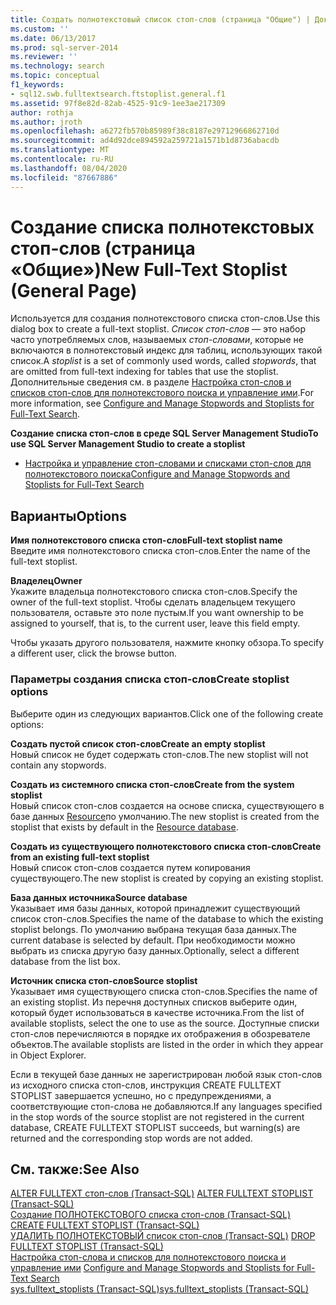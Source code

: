 ```yaml
---
title: Создать полнотекстовый список стоп-слов (страница "Общие") | Документация Майкрософт
ms.custom: ''
ms.date: 06/13/2017
ms.prod: sql-server-2014
ms.reviewer: ''
ms.technology: search
ms.topic: conceptual
f1_keywords:
- sql12.swb.fulltextsearch.ftstoplist.general.f1
ms.assetid: 97f8e82d-82ab-4525-91c9-1ee3ae217309
author: rothja
ms.author: jroth
ms.openlocfilehash: a6272fb570b85989f38c8187e29712966862710d
ms.sourcegitcommit: ad4d92dce894592a259721a1571b1d8736abacdb
ms.translationtype: MT
ms.contentlocale: ru-RU
ms.lasthandoff: 08/04/2020
ms.locfileid: "87667886"
---
```

# <a name="new-full-text-stoplist-general-page"></a><span data-ttu-id="3b997-102">Создание списка полнотекстовых стоп-слов (страница «Общие»)</span><span class="sxs-lookup"><span data-stu-id="3b997-102">New Full-Text Stoplist (General Page)</span></span>
  <span data-ttu-id="3b997-103">Используется для создания полнотекстового списка стоп-слов.</span><span class="sxs-lookup"><span data-stu-id="3b997-103">Use this dialog box to create a full-text stoplist.</span></span> <span data-ttu-id="3b997-104">*Список стоп-слов* — это набор часто употребляемых слов, называемых *стоп-словами*, которые не включаются в полнотекстовый индекс для таблиц, использующих такой список.</span><span class="sxs-lookup"><span data-stu-id="3b997-104">A *stoplist* is a set of commonly used words, called *stopwords*, that are omitted from full-text indexing for tables that use the stoplist.</span></span> <span data-ttu-id="3b997-105">Дополнительные сведения см. в разделе [Настройка стоп-слов и списков стоп-слов для полнотекстового поиска и управление ими](../relational-databases/search/full-text-search.md).</span><span class="sxs-lookup"><span data-stu-id="3b997-105">For more information, see [Configure and Manage Stopwords and Stoplists for Full-Text Search](../relational-databases/search/full-text-search.md).</span></span>  
  
 <span data-ttu-id="3b997-106">**Создание списка стоп-слов в среде SQL Server Management Studio**</span><span class="sxs-lookup"><span data-stu-id="3b997-106">**To use SQL Server Management Studio to create a stoplist**</span></span>  
  
-   [<span data-ttu-id="3b997-107">Настройка и управление стоп-словами и списками стоп-слов для полнотекстового поиска</span><span class="sxs-lookup"><span data-stu-id="3b997-107">Configure and Manage Stopwords and Stoplists for Full-Text Search</span></span>](../relational-databases/search/full-text-search.md)  
  
## <a name="options"></a><span data-ttu-id="3b997-108">Варианты</span><span class="sxs-lookup"><span data-stu-id="3b997-108">Options</span></span>  
 <span data-ttu-id="3b997-109">**Имя полнотекстового списка стоп-слов**</span><span class="sxs-lookup"><span data-stu-id="3b997-109">**Full-text stoplist name**</span></span>  
 <span data-ttu-id="3b997-110">Введите имя полнотекстового списка стоп-слов.</span><span class="sxs-lookup"><span data-stu-id="3b997-110">Enter the name of the full-text stoplist.</span></span>  
  
 <span data-ttu-id="3b997-111">**Владелец**</span><span class="sxs-lookup"><span data-stu-id="3b997-111">**Owner**</span></span>  
 <span data-ttu-id="3b997-112">Укажите владельца полнотекстового списка стоп-слов.</span><span class="sxs-lookup"><span data-stu-id="3b997-112">Specify the owner of the full-text stoplist.</span></span> <span data-ttu-id="3b997-113">Чтобы сделать владельцем текущего пользователя, оставьте это поле пустым.</span><span class="sxs-lookup"><span data-stu-id="3b997-113">If you want ownership to be assigned to yourself, that is, to the current user, leave this field empty.</span></span>  
  
 <span data-ttu-id="3b997-114">Чтобы указать другого пользователя, нажмите кнопку обзора.</span><span class="sxs-lookup"><span data-stu-id="3b997-114">To specify a different user, click the browse button.</span></span>  
  
### <a name="create-stoplist-options"></a><span data-ttu-id="3b997-115">Параметры создания списка стоп-слов</span><span class="sxs-lookup"><span data-stu-id="3b997-115">Create stoplist options</span></span>  
 <span data-ttu-id="3b997-116">Выберите один из следующих вариантов.</span><span class="sxs-lookup"><span data-stu-id="3b997-116">Click one of the following create options:</span></span>  
  
 <span data-ttu-id="3b997-117">**Создать пустой список стоп-слов**</span><span class="sxs-lookup"><span data-stu-id="3b997-117">**Create an empty stoplist**</span></span>  
 <span data-ttu-id="3b997-118">Новый список не будет содержать стоп-слов.</span><span class="sxs-lookup"><span data-stu-id="3b997-118">The new stoplist will not contain any stopwords.</span></span>  
  
 <span data-ttu-id="3b997-119">**Создать из системного списка стоп-слов**</span><span class="sxs-lookup"><span data-stu-id="3b997-119">**Create from the system stoplist**</span></span>  
 <span data-ttu-id="3b997-120">Новый список стоп-слов создается на основе списка, существующего в базе данных [Resource](../relational-databases/databases/resource-database.md)по умолчанию.</span><span class="sxs-lookup"><span data-stu-id="3b997-120">The new stoplist is created from the stoplist that exists by default in the [Resource database](../relational-databases/databases/resource-database.md).</span></span>  
  
 <span data-ttu-id="3b997-121">**Создать из существующего полнотекстового списка стоп-слов**</span><span class="sxs-lookup"><span data-stu-id="3b997-121">**Create from an existing full-text stoplist**</span></span>  
 <span data-ttu-id="3b997-122">Новый список стоп-слов создается путем копирования существующего.</span><span class="sxs-lookup"><span data-stu-id="3b997-122">The new stoplist is created by copying an existing stoplist.</span></span>  
  
 <span data-ttu-id="3b997-123">**База данных источника**</span><span class="sxs-lookup"><span data-stu-id="3b997-123">**Source database**</span></span>  
 <span data-ttu-id="3b997-124">Указывает имя базы данных, которой принадлежит существующий список стоп-слов.</span><span class="sxs-lookup"><span data-stu-id="3b997-124">Specifies the name of the database to which the existing stoplist belongs.</span></span> <span data-ttu-id="3b997-125">По умолчанию выбрана текущая база данных.</span><span class="sxs-lookup"><span data-stu-id="3b997-125">The current database is selected by default.</span></span> <span data-ttu-id="3b997-126">При необходимости можно выбрать из списка другую базу данных.</span><span class="sxs-lookup"><span data-stu-id="3b997-126">Optionally, select a different database from the list box.</span></span>  
  
 <span data-ttu-id="3b997-127">**Источник списка стоп-слов**</span><span class="sxs-lookup"><span data-stu-id="3b997-127">**Source stoplist**</span></span>  
 <span data-ttu-id="3b997-128">Указывает имя существующего списка стоп-слов.</span><span class="sxs-lookup"><span data-stu-id="3b997-128">Specifies the name of an existing stoplist.</span></span> <span data-ttu-id="3b997-129">Из перечня доступных списков выберите один, который будет использоваться в качестве источника.</span><span class="sxs-lookup"><span data-stu-id="3b997-129">From the list of available stoplists, select the one to use as the source.</span></span> <span data-ttu-id="3b997-130">Доступные списки стоп-слов перечисляются в порядке их отображения в обозревателе объектов.</span><span class="sxs-lookup"><span data-stu-id="3b997-130">The available stoplists are listed in the order in which they appear in Object Explorer.</span></span>  
  
 <span data-ttu-id="3b997-131">Если в текущей базе данных не зарегистрирован любой язык стоп-слов из исходного списка стоп-слов, инструкция CREATE FULLTEXT STOPLIST завершается успешно, но с предупреждениями, а соответствующие стоп-слова не добавляются.</span><span class="sxs-lookup"><span data-stu-id="3b997-131">If any languages specified in the stop words of the source stoplist are not registered in the current database, CREATE FULLTEXT STOPLIST succeeds, but warning(s) are returned and the corresponding stop words are not added.</span></span>  
  
## <a name="see-also"></a><span data-ttu-id="3b997-132">См. также:</span><span class="sxs-lookup"><span data-stu-id="3b997-132">See Also</span></span>  
 <span data-ttu-id="3b997-133">[ALTER FULLTEXT стоп-слов &#40;Transact-SQL&#41;](/sql/t-sql/statements/alter-fulltext-stoplist-transact-sql) </span><span class="sxs-lookup"><span data-stu-id="3b997-133">[ALTER FULLTEXT STOPLIST &#40;Transact-SQL&#41;](/sql/t-sql/statements/alter-fulltext-stoplist-transact-sql) </span></span>  
 <span data-ttu-id="3b997-134">[Создание ПОЛНОТЕКСТОВОГО списка стоп-слов &#40;Transact-SQL&#41;](/sql/t-sql/statements/create-fulltext-stoplist-transact-sql) </span><span class="sxs-lookup"><span data-stu-id="3b997-134">[CREATE FULLTEXT STOPLIST &#40;Transact-SQL&#41;](/sql/t-sql/statements/create-fulltext-stoplist-transact-sql) </span></span>  
 <span data-ttu-id="3b997-135">[УДАЛИТЬ ПОЛНОТЕКСТОВЫЙ список стоп-слов &#40;Transact-SQL&#41;](/sql/t-sql/statements/drop-fulltext-stoplist-transact-sql) </span><span class="sxs-lookup"><span data-stu-id="3b997-135">[DROP FULLTEXT STOPLIST &#40;Transact-SQL&#41;](/sql/t-sql/statements/drop-fulltext-stoplist-transact-sql) </span></span>  
 <span data-ttu-id="3b997-136">[Настройка стоп-слова и списков для полнотекстового поиска и управление ими](../relational-databases/search/full-text-search.md) </span><span class="sxs-lookup"><span data-stu-id="3b997-136">[Configure and Manage Stopwords and Stoplists for Full-Text Search](../relational-databases/search/full-text-search.md) </span></span>  
 [<span data-ttu-id="3b997-137">sys.fulltext_stoplists (Transact-SQL)</span><span class="sxs-lookup"><span data-stu-id="3b997-137">sys.fulltext_stoplists &#40;Transact-SQL&#41;</span></span>](/sql/relational-databases/system-catalog-views/sys-fulltext-stoplists-transact-sql)  
  
  
